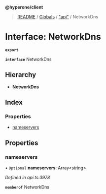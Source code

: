 **@hyperone/client**

> [README](../README.md) / [Globals](../globals.md) / ["api"](../modules/_api_.md) / NetworkDns

# Interface: NetworkDns

**`export`** 

**`interface`** NetworkDns

## Hierarchy

* **NetworkDns**

## Index

### Properties

* [nameservers](_api_.networkdns.md#nameservers)

## Properties

### nameservers

• `Optional` **nameservers**: Array\<string>

*Defined in api.ts:3978*

**`memberof`** NetworkDns

